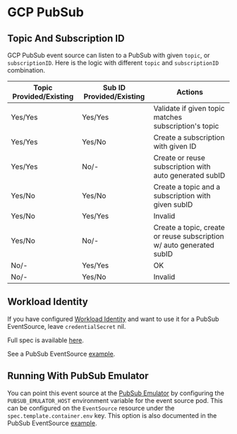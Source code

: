 # GCP PubSub

## Topic And Subscription ID

GCP PubSub event source can listen to a PubSub with given `topic`, or
`subscriptionID`. Here is the logic with different `topic` and `subscriptionID`
combination.

| Topic Provided/Existing | Sub ID Provided/Existing | Actions                                                               |
| ----------------------- | ------------------------ | --------------------------------------------------------------------- |
| Yes/Yes                 | Yes/Yes                  | Validate if given topic matches subscription's topic                  |
| Yes/Yes                 | Yes/No                   | Create a subscription with given ID                                   |
| Yes/Yes                 | No/-                     | Create or reuse subscription with auto generated subID               |
| Yes/No                  | Yes/No                   | Create a topic and a subscription with given subID                    |
| Yes/No                  | Yes/Yes                  | Invalid                                                               |
| Yes/No                  | No/-                     | Create a topic, create or reuse subscription w/ auto generated subID |
| No/-                    | Yes/Yes                  | OK                                                                    |
| No/-                    | Yes/No                   | Invalid                                                               |

## Workload Identity

If you have configured
[Workload Identity](https://cloud.google.com/kubernetes-engine/docs/how-to/workload-identity)
and want to use it for a PubSub EventSource, leave `credentialSecret` nil.

Full spec is available [here](../APIs.md#argoproj.io/v1alpha1.PubSubEventSource).

See a PubSub EventSource
[example](https://github.com/argoproj/argo-events/tree/stable/examples/event-sources/gcp-pubsub.yaml).

## Running With PubSub Emulator

You can point this event source at the
[PubSub Emulator](https://cloud.google.com/pubsub/docs/emulator) by
configuring the `PUBSUB_EMULATOR_HOST` environment variable for the event
source pod. This can be configured on the `EventSource` resource under the
`spec.template.container.env` key. This option is also documented in the
PubSub EventSource
[example](https://github.com/argoproj/argo-events/tree/stable/examples/event-sources/gcp-pubsub.yaml).
